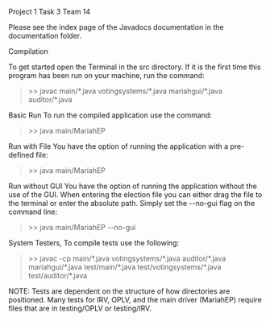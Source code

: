 Project 1 Task 3
Team 14

Please see the index page of the Javadocs documentation in the documentation folder.

Compilation

To get started open the Terminal in the src directory. If it is the first time this program has been run on your machine, run the command:
> \>\> javac main/\*.java votingsystems/\*.java mariahgui/\*.java auditor/\*.java

Basic Run
To run the compiled application use the command:
> \>\> java main/MariahEP

Run with File
You have the option of running the application with a pre-defined file:
> \>\> java main/MariahEP <election file>

Run without GUI
You have the option of running the application without the use of the GUI. When entering the election file you can either drag the file to the terminal or enter the absolute path. 
Simply set the --no-gui flag on the command line:
> \>\> java main/MariahEP --no-gui <election file>

System Testers,
To compile tests use the following:
> \>\> javac -cp <JUNIT Jar> main/\*.java votingsystems/\*.java auditor/\*.java mariahgui/\*.java test/main/\*.java test/votingsystems/\*.java test/auditor/\*.java

NOTE: Tests are dependent on the structure of how directories are positioned. Many tests for IRV, OPLV, and the main driver (MariahEP) require files that are in testing/OPLV or testing/IRV.
